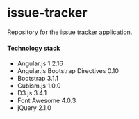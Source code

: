 issue-tracker
=============

Repository for the issue tracker application.

#### Technology stack

* Angular.js 1.2.16
* Angular.js Bootstrap Directives 0.10
* Bootstrap 3.1.1
* Cubism.js 1.0.0
* D3.js 3.4.1
* Font Awesome 4.0.3
* jQuery 2.1.0